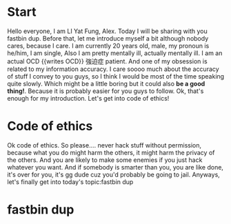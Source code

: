 # Start 

Hello everyone, I am LI Yat Fung, Alex. Today I will be sharing with you fastbin dup. Before that, let me introduce myself a bit although nobody cares, because I care. I am currently 20 years old, male, my pronoun is he/him, I am single, Also I am pretty mentally ill, actually mentally ill. I am an actual OCD {{writes OCD}} 強迫症 patient. And one of my obsession is related to my information accuracy. I care soooo much about the accuracy of stuff I convey to you guys, so I think I would be most of the time speaking quite slowly. Which might be a little boring but it could also **be a good thing!**. Because it is probably easier for you guys to follow. Ok, that's enough for my introduction. Let's get into code of ethics!

# Code of ethics
Ok code of ethics. So please.... never hack stuff without permission, because what you do might harm the others, it might harm the privacy of the others. And you are likely to make some enemies if you just hack whatever you want. And if somebody is smarter than you, you are like done, it's over for you, it's gg dude cuz you'd probably be going to jail. Anyways, let's finally get into today's topic:fastbin dup

# fastbin dup